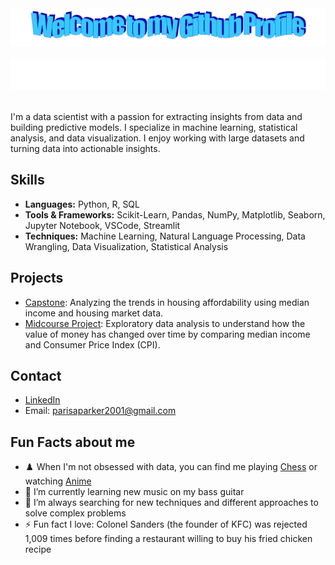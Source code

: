 <!-- "Hero" Header -->
<div align="center">
  <img src="https://github.com/ParisAParker/ParisAParker/blob/main/images/welcome.png?raw=true" style="max-width: 100%;" alt="Welcome to my Github Profile" />
  <br />
  <br />
  <img height="50" alt="My Name is Paris and I like Data" src="images/personal_note.svg" />
  <br />
  <br />

</div>

I'm a data scientist with a passion for extracting insights from data and building predictive models. I specialize in machine learning, statistical analysis, and data visualization. I enjoy working with large datasets and turning data into actionable insights.

## Skills

- **Languages:** Python, R, SQL
- **Tools & Frameworks:** Scikit-Learn, Pandas, NumPy, Matplotlib, Seaborn, Jupyter Notebook, VSCode, Streamlit
- **Techniques:** Machine Learning, Natural Language Processing, Data Wrangling, Data Visualization, Statistical Analysis

## Projects

- [Capstone](https://github.com/ParisAParker/Housing-Affordability-Analysis): Analyzing the trends in housing affordability using median income and housing market data.
- [Midcourse Project](https://github.com/ParisAParker/Purchasing_Power_Income_vs_CPI): Exploratory data analysis to understand how the value of money has changed over time by comparing median income and Consumer Price Index (CPI).

## Contact

- [LinkedIn](https://www.linkedin.com/in/parisaparker/)
- Email: parisaparker2001@gmail.com

## Fun Facts about me

- ♟️ When I'm not obsessed with data, you can find me playing [Chess](https://www.chess.com/member/mr_raspi) or watching [Anime](https://www.crunchyroll.com/) 
- 🎸 I’m currently learning new music on my bass guitar
- 🤔 I’m always searching for new techniques and different approaches to solve complex problems
- ⚡ Fun fact I love: Colonel Sanders (the founder of KFC) was rejected 1,009 times before finding a restaurant willing to buy his fried chicken recipe
